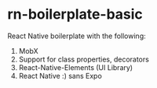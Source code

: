 # rn-boilerplate-basic
React Native boilerplate with the following:

1. MobX
2. Support for class properties, decorators
3. React-Native-Elements (UI Library)
4. React Native :) sans Expo
